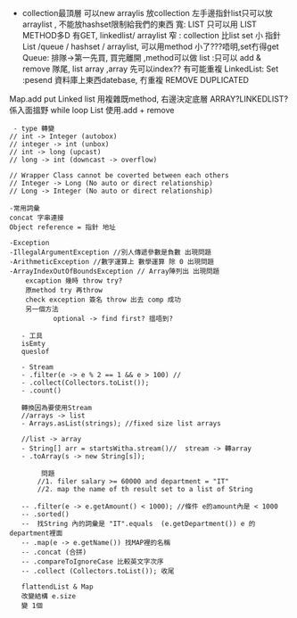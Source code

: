 - collection最頂層
可以new arraylis 放collection
左手邊指針list只可以放arraylist , 不能放hashset限制給我們的東西
寬:  LIST 只可以用 LIST METHOD多D 有GET, linkedlist/ arraylist
窄 : collection 比list set 小 指針 List /queue / hashset / arraylist, 可以用method 小了???唔明,set冇得get
Queue: 排隊->第一先買, 買完離開 ,method可以做
list :只可以 add & remove 隊尾, list array ,array 先可以index?? 有可能重複
LinkedList: 
Set :pesend 資料庫上東西datebase, 冇重複 REMOVE DUPLICATED

Map.add put 
Linked list 用複雜既method, 右邊決定底層  ARRAY?LINKEDLIST?  係入面搵野  while loop 
List 使用.add + remove

     - type 轉變
    // int -> Integer (autobox)
    // integer -> int (unbox)
    // int -> long (upcast)
    // long -> int (downcast -> overflow)

    // Wrapper Class cannot be coverted between each others
    // Integer -> Long (No auto or direct relationship)
    // Long -> Integer (No auto or direct relationship)

    -常用詞彙
    concat 字串連接
    Object reference = 指針 地址
    
    -Exception
    -IllegalArgumentException //別人傳遞參數是負數 出現問題
    -ArithmeticException //數字運算上 數學運算 除 0 出現問題
    -ArrayIndexOutOfBoundsException // Array陣列出 出現問題
        excaption 幾時 throw try?
        原method try 再throw
        check exception 簽名 throw 出去 comp 成功
        另一個方法
               optional -> find first? 搵唔到?
        
       - 工具
       isEmty 
       queslof

       - Stream
       - .filter(e -> e % 2 == 1 && e > 100) //
       - .collect(Collectors.toList());
       - .count()

       轉換因為要使用Stream
       //arrays -> list
       - Arrays.asList(strings); //fixed size list arrays

       //list -> array
       - String[] arr = startsWitha.stream()//  stream -> 轉array
       - .toArray(s -> new String[s]);

            問題
           //1. filer salary >= 60000 and department = "IT"
           //2. map the name of th result set to a list of String

       -- .filter(e -> e.getAmount() < 1000); //條件 e的amount內是 < 1000
       -- .sorted()
       --  找String 內的詞彙是 "IT".equals  (e.getDepartment()) e 的department裡面
       -- .map(e -> e.getName()) 找MAP裡的名稱
       -- .concat (合拼)
       -- .compareToIgnoreCase 比較英文字次序
       -- .collect (Collectors.toList()); 收尾

       flattendList & Map
       改變結構 e.size
       變 1個



